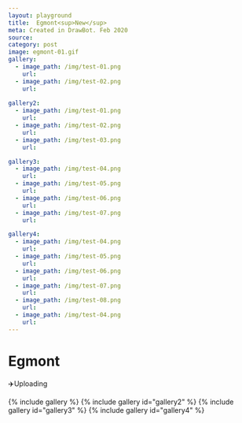 ```yaml
---
layout: playground
title:  Egmont<sup>New</sup>
meta: Created in DrawBot. Feb 2020
source: 
category: post
image: egmont-01.gif
gallery:
  - image_path: /img/test-01.png
    url: 
  - image_path: /img/test-02.png
    url:
    
gallery2:
  - image_path: /img/test-01.png
    url: 
  - image_path: /img/test-02.png
    url:
  - image_path: /img/test-03.png
    url:

gallery3:
  - image_path: /img/test-04.png
    url:
  - image_path: /img/test-05.png
    url: 
  - image_path: /img/test-06.png
    url:
  - image_path: /img/test-07.png
    url:

gallery4:
  - image_path: /img/test-04.png
    url:
  - image_path: /img/test-05.png
    url: 
  - image_path: /img/test-06.png
    url:
  - image_path: /img/test-07.png
    url: 
  - image_path: /img/test-08.png
    url:
  - image_path: /img/test-04.png
    url: 
---
```


# Egmont
✈️Uploading

{% include gallery %}
{% include gallery id="gallery2" %}
{% include gallery id="gallery3" %}
{% include gallery id="gallery4" %}

